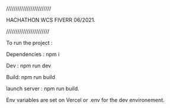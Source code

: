 ////////////////////////

HACHATHON WCS FIVERR 06/2021.

///////////////////////


To run the project : 

Dependencies : npm i

Dev : npm run dev

Build: npm run build

launch server : npm run build.


Env variables are set on Vercel or .env for the dev environement.






